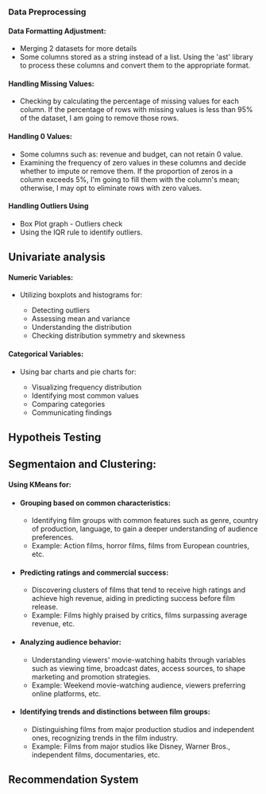 ### Data Preprocessing
<div>
  <h4>Data Formatting Adjustment:</h4>
  <ul>
    <li>Merging 2 datasets for more details</li>
    <li>Some columns stored as a string instead of a list. Using the 'ast' library to process these columns and convert them to the appropriate format.</li>
  </ul>
</div>
<div>
  <h4>Handling Missing Values:</h4>
  <ul>
    <li>Checking by calculating the percentage of missing values for each column. If the percentage of rows with missing values is less than 95% of the dataset, I am going to remove those rows.</li>
  </ul>
</div>
<div>
  <h4>Handling 0 Values:</h4>
  <ul>
    <li>Some columns such as: revenue and budget, can not retain 0 value.</li>
    <li>Examining the frequency of zero values in these columns and decide whether to impute or remove them. If the proportion of zeros in a column exceeds 5%, I'm going to fill them with the column's mean; otherwise, I may opt to eliminate rows with zero values.</li>
  </ul>
</div>
<div>
  <h4>Handling Outliers Using</h4>
  <ul>
    <li>Box Plot graph - Outliers check</li>
    <li>Using the IQR rule to identify outliers.</li>
  </ul>
</div>

## Univariate analysis 
<div>
  <h4>Numeric Variables:</h4>
  <ul>
    <li>Utilizing boxplots and histograms for:</li>
    <ul>
      <li>Detecting outliers</li>
      <li>Assessing mean and variance</li>
      <li>Understanding the distribution</li>
      <li>Checking distribution symmetry and skewness</li>
    </ul>
  </ul>
</div>
<div>
  <h4>Categorical Variables:</h4>
  <ul>
    <li>Using bar charts and pie charts for:</li>
    <ul>
      <li>Visualizing frequency distribution</li>
      <li>Identifying most common values</li>
      <li>Comparing categories</li>
      <li>Communicating findings</li>
    </ul>
  </ul>
</div>

## Hypotheis Testing
## Segmentaion and Clustering:
<div>
  <h4>Using KMeans for:</h4>
  <ul>
    <li>
      <h4>Grouping based on common characteristics:</h4>
      <ul>
        <li>Identifying film groups with common features such as genre, country of production, language, to gain a deeper understanding of audience preferences.</li>
        <li>Example: Action films, horror films, films from European countries, etc.</li>
      </ul>
    </li>
    <li>
      <h4>Predicting ratings and commercial success:</h4>
      <ul>
        <li>Discovering clusters of films that tend to receive high ratings and achieve high revenue, aiding in predicting success before film release.</li>
        <li>Example: Films highly praised by critics, films surpassing average revenue, etc.</li>
      </ul>
    </li>
    <li>
      <h4>Analyzing audience behavior:</h4>
      <ul>
        <li>Understanding viewers' movie-watching habits through variables such as viewing time, broadcast dates, access sources, to shape marketing and promotion strategies.</li>
        <li>Example: Weekend movie-watching audience, viewers preferring online platforms, etc.</li>
      </ul>
    </li>
    <li>
      <h4>Identifying trends and distinctions between film groups:</h4>
      <ul>
        <li>Distinguishing films from major production studios and independent ones, recognizing trends in the film industry.</li>
        <li>Example: Films from major studios like Disney, Warner Bros., independent films, documentaries, etc.</li>
      </ul>
    </li>
  </ul>
</div>



## Recommendation System
